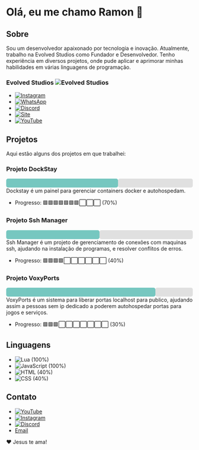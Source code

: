 # Olá, eu me chamo Ramon 👋 

## Sobre
 Sou um desenvolvedor apaixonado por tecnologia e inovação. Atualmente, trabalho na Evolved Studios como Fundador e Desenvolvedor. Tenho experiência em diversos projetos, onde pude aplicar e aprimorar minhas habilidades em várias linguagens de programação.

 ### Evolved Studios ![Evolved Studios](https://imgur.com/a/4kGqniW) 
- [![Instagram](https://img.shields.io/badge/Instagram-E4405F?style=for-the-badge&logo=instagram&logoColor=white)](https://www.instagram.com/evolved_studios) 
- [![WhatsApp](https://img.shields.io/badge/WhatsApp-25D366?style=for-the-badge&logo=whatsapp&logoColor=white)](https://wa.me/5571993138846) 
- [![Discord](https://img.shields.io/badge/Discord-7289DA?style=for-the-badge&logo=discord&logoColor=white)](https://discord.gg/5m6ScA2MnB) 
- [![Site](https://img.shields.io/badge/Site-000000?style=for-the-badge&logo=internet-explorer&logoColor=white)](https://www.evolvedstudios.com) 
- [![YouTube](https://img.shields.io/badge/YouTube-FF0000?style=for-the-badge&logo=youtube&logoColor=white)](https://www.youtube.com/@evolved_studios)

## Projetos
Aqui estão alguns dos projetos em que trabalhei:

### Projeto DockStay
<div style="display: flex;">
  <div style="width: 60%; background-color: #76c7c0; height: 24px; border-radius: 5px;"></div>
  <div style="width: 40%; background-color: #e0e0e0; height: 24px; border-radius: 5px;"></div>
</div>
Dockstay é um painel para gerenciar containers docker e autohospedam.

- Progresso: 🟩🟩🟩🟩🟩🟩🟩⬜⬜⬜ (70%)

### Projeto Ssh Manager
<div style="display: flex;">
  <div style="width: 50%; background-color: #76c7c0; height: 24px; border-radius: 5px;"></div>
  <div style="width: 50%; background-color: #e0e0e0; height: 24px; border-radius: 5px;"></div>
</div>
Ssh Manager é um projeto de gerenciamento de conexões com maquinas ssh, ajudando na instalação de programas, e resolver conflitos de erros.

- Progresso: 🟩🟩🟩🟩⬜⬜⬜⬜⬜⬜ (40%)

### Projeto VoxyPorts
<div style="display: flex;">
  <div style="width: 80%; background-color: #76c7c0; height: 24px; border-radius: 5px;"></div>
  <div style="width: 20%; background-color: #e0e0e0; height: 24px; border-radius: 5px;"></div>
</div>
VoxyPorts é um sistema para liberar portas localhost para publico, ajudando assim a pessoas sem ip dedicado a poderem autohospedar portas para jogos e serviços.

- Progresso: 🟩🟩🟩⬜⬜⬜⬜⬜⬜⬜ (30%)

## Linguagens
- ![Lua](https://img.shields.io/badge/Lua-2C2D72?style=for-the-badge&logo=lua&logoColor=white) (100%)
- ![JavaScript](https://img.shields.io/badge/JavaScript-F7DF1E?style=for-the-badge&logo=javascript&logoColor=black) (100%)
- ![HTML](https://img.shields.io/badge/HTML5-E34F26?style=for-the-badge&logo=html5&logoColor=white) (40%)
- ![CSS](https://img.shields.io/badge/CSS3-1572B6?style=for-the-badge&logo=css3&logoColor=white) (40%)

## Contato 
- [![YouTube](https://img.shields.io/badge/YouTube-FF0000?style=for-the-badge&logo=youtube&logoColor=white)]([https://www.youtube.com/@BrownT3ely](https://www.youtube.com/@BrownT3ely)) 
- [![Instagram](https://img.shields.io/badge/Instagram-E4405F?style=for-the-badge&logo=instagram&logoColor=white)](https://www.instagram.com/brownteely)
- [![Discord](https://img.shields.io/badge/Discord-7289DA?style=for-the-badge&logo=discord&logoColor=white)](https://discord.gg/5m6ScA2MnB)
- [Email](mailto:brownt3ely@outlook.com.br)

❤️ Jesus te ama!
